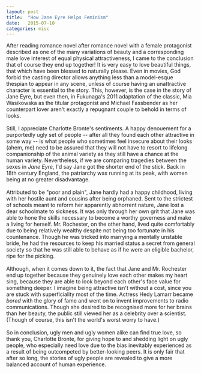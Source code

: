 ```yaml
---
layout: post
title:  "How Jane Eyre Helps Feminism"
date:   2015-07-10 
categories: misc
---
```

After reading romance novel after romance novel with a female protagonist described as one of the many variations of beauty and a corresponding male love interest of equal physical attractiveness, I came to the conclusion that of course they end up together! It is very easy to love beautiful things, that which have been blessed to naturally please. Even in movies, God forbid the casting director allows anything less than a model-esque thespian to appear in any scene, unless of course having an unattractive character is essential to the story. This, however, is the case in the story of Jane Eyre, but even then, in Fukunaga's 2011 adaptation of the classic, Mia Wasikowska as the titular protagonist and Michael Fassbender as her counterpart lover aren't exactly a repugnant couple to behold in terms of looks. <br>
</br>
Still, I appreciate Charlotte Bronte's sentiments. A happy denouement for a purportedly ugly set of people -- after all they found each other attractive in some way -- is what people who sometimes feel insecure about their looks (ahem, me) need to be assured that they will not have to resort to lifelong companionship of the animal variety as they still have a chance at the human variety. Nevertheless, if we are comparing tragedies between the sexes in <i>Jane Eyre</i>, I'd say Jane got the shorter end of the stick. Back in 18th century England, the patriarchy was running at its peak, with women being at no greater disadvantage. <br>
</br>
Attributed to be "poor and plain", Jane hardly had a happy childhood, living with her hostile aunt and cousins after being orphaned. Sent to the strictest of schools meant to reform her apparently abhorrent nature, Jane lost a dear schoolmate to sickness. It was only through her own grit that Jane was able to hone the skills necessary to become a worthy governess and make a living for herself. Mr. Rochester, on the other hand, lived quite comfortably due to being relatively wealthy despite not being too fortunate in his countenance. Though he was tricked into marrying a mentally unstable bride, he had the resources to keep his married status a secret from general society so that he was still able to behave as if he were an eligible bachelor, ripe for the picking. <br>
</br>
Although, when it comes down to it, the fact that Jane and Mr. Rochester end up together because they genuinely love each other makes my heart sing, because they are able to look beyond each other's face value for something deeper. I imagine being attractive isn't without a cost, since you are stuck with superficiality most of the time. Actress Hedy Lamarr became <i>bored</i> with the glory of fame and went on to invent improvements to radio communications. Though she desired to be recognised more for her brains than her beauty, the public still viewed her as a celebrity over a scientist. (Though of course, this isn't the world's worst worry to have.) <br>
</br>
So in conclusion, ugly men and ugly women alike can find true love, so thank you, Charlotte Bronte, for giving hope to and shedding light on ugly people, who especially need love due to the bias inevitably experienced as a result of being outcompeted by better-looking peers. It is only fair that after so long, the stories of ugly people are revealed to give a more balanced account of human experience. 